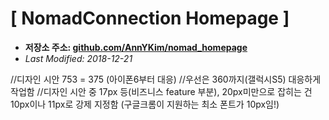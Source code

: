 # [ NomadConnection Homepage ]

- **저장소 주소: [github.com/AnnYKim/nomad_homepage](https://github.com/AnnYKim/nomad_homepage)**
- _Last Modified: 2018-12-21_

//디자인 시안 753 = 375 (아이폰6부터 대응)
//우선은 360까지(갤럭시S5) 대응하게 작업함
//디자인 시안 중 17px 등(비즈니스 feature 부분), 20px미만으로 잡히는 건 10px이나 11px로 강제 지정함 (구글크롬이 지원하는 최소 폰트가 10px임!)
